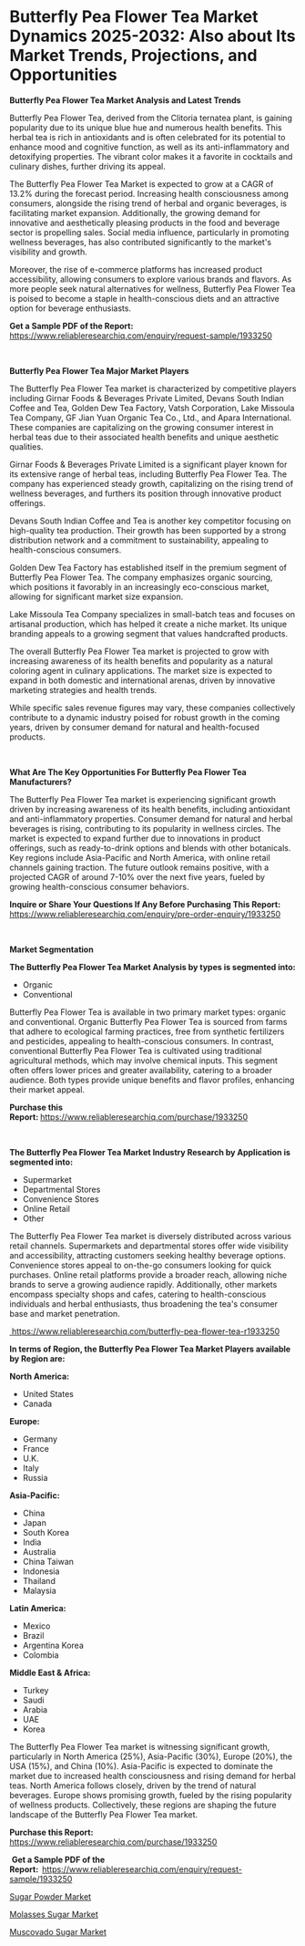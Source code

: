 <p><h1>Butterfly Pea Flower Tea Market Dynamics 2025-2032: Also about Its Market Trends, Projections, and Opportunities</h1></p><p><strong>Butterfly Pea Flower Tea Market Analysis and Latest Trends</strong></p>
<p><p>Butterfly Pea Flower Tea, derived from the Clitoria ternatea plant, is gaining popularity due to its unique blue hue and numerous health benefits. This herbal tea is rich in antioxidants and is often celebrated for its potential to enhance mood and cognitive function, as well as its anti-inflammatory and detoxifying properties. The vibrant color makes it a favorite in cocktails and culinary dishes, further driving its appeal.</p><p>The Butterfly Pea Flower Tea Market is expected to grow at a CAGR of 13.2% during the forecast period. Increasing health consciousness among consumers, alongside the rising trend of herbal and organic beverages, is facilitating market expansion. Additionally, the growing demand for innovative and aesthetically pleasing products in the food and beverage sector is propelling sales. Social media influence, particularly in promoting wellness beverages, has also contributed significantly to the market's visibility and growth. </p><p>Moreover, the rise of e-commerce platforms has increased product accessibility, allowing consumers to explore various brands and flavors. As more people seek natural alternatives for wellness, Butterfly Pea Flower Tea is poised to become a staple in health-conscious diets and an attractive option for beverage enthusiasts.</p></p>
<p><strong>Get a Sample PDF of the Report:&nbsp;</strong> <a href="https://www.reliableresearchiq.com/enquiry/request-sample/1933250?utm_campaign=1088&utm_medium=2&utm_source=Github&utm_content=ia&utm_term=14022025&utm_id=butterfly-pea-flower-tea">https://www.reliableresearchiq.com/enquiry/request-sample/1933250</a></p>
<p>&nbsp;</p>
<p><strong>Butterfly Pea Flower Tea Major Market Players</strong></p>
<p><p>The Butterfly Pea Flower Tea market is characterized by competitive players including Girnar Foods & Beverages Private Limited, Devans South Indian Coffee and Tea, Golden Dew Tea Factory, Vatsh Corporation, Lake Missoula Tea Company, GF Jian Yuan Organic Tea Co., Ltd., and Apara International. These companies are capitalizing on the growing consumer interest in herbal teas due to their associated health benefits and unique aesthetic qualities.</p><p>Girnar Foods & Beverages Private Limited is a significant player known for its extensive range of herbal teas, including Butterfly Pea Flower Tea. The company has experienced steady growth, capitalizing on the rising trend of wellness beverages, and furthers its position through innovative product offerings. </p><p>Devans South Indian Coffee and Tea is another key competitor focusing on high-quality tea production. Their growth has been supported by a strong distribution network and a commitment to sustainability, appealing to health-conscious consumers.</p><p>Golden Dew Tea Factory has established itself in the premium segment of Butterfly Pea Flower Tea. The company emphasizes organic sourcing, which positions it favorably in an increasingly eco-conscious market, allowing for significant market size expansion.</p><p>Lake Missoula Tea Company specializes in small-batch teas and focuses on artisanal production, which has helped it create a niche market. Its unique branding appeals to a growing segment that values handcrafted products.</p><p>The overall Butterfly Pea Flower Tea market is projected to grow with increasing awareness of its health benefits and popularity as a natural coloring agent in culinary applications. The market size is expected to expand in both domestic and international arenas, driven by innovative marketing strategies and health trends.</p><p>While specific sales revenue figures may vary, these companies collectively contribute to a dynamic industry poised for robust growth in the coming years, driven by consumer demand for natural and health-focused products.</p></p>
<p>&nbsp;</p>
<p><strong>What Are The Key Opportunities For Butterfly Pea Flower Tea Manufacturers?</strong></p>
<p><p>The Butterfly Pea Flower Tea market is experiencing significant growth driven by increasing awareness of its health benefits, including antioxidant and anti-inflammatory properties. Consumer demand for natural and herbal beverages is rising, contributing to its popularity in wellness circles. The market is expected to expand further due to innovations in product offerings, such as ready-to-drink options and blends with other botanicals. Key regions include Asia-Pacific and North America, with online retail channels gaining traction. The future outlook remains positive, with a projected CAGR of around 7-10% over the next five years, fueled by growing health-conscious consumer behaviors.</p></p>
<p><strong>Inquire or Share Your Questions If Any Before Purchasing This Report:</strong> <a href="https://www.reliableresearchiq.com/enquiry/pre-order-enquiry/1933250?utm_campaign=1088&utm_medium=2&utm_source=Github&utm_content=ia&utm_term=14022025&utm_id=butterfly-pea-flower-tea">https://www.reliableresearchiq.com/enquiry/pre-order-enquiry/1933250</a></p>
<p>&nbsp;</p>
<p><strong>Market Segmentation</strong></p>
<p><strong>The Butterfly Pea Flower Tea Market Analysis by types is segmented into:</strong></p>
<p><ul><li>Organic</li><li>Conventional</li></ul></p>
<p><p>Butterfly Pea Flower Tea is available in two primary market types: organic and conventional. Organic Butterfly Pea Flower Tea is sourced from farms that adhere to ecological farming practices, free from synthetic fertilizers and pesticides, appealing to health-conscious consumers. In contrast, conventional Butterfly Pea Flower Tea is cultivated using traditional agricultural methods, which may involve chemical inputs. This segment often offers lower prices and greater availability, catering to a broader audience. Both types provide unique benefits and flavor profiles, enhancing their market appeal.</p></p>
<p><strong>Purchase this Report:&nbsp;</strong><a href="https://www.reliableresearchiq.com/purchase/1933250?utm_campaign=1088&utm_medium=2&utm_source=Github&utm_content=ia&utm_term=14022025&utm_id=butterfly-pea-flower-tea">https://www.reliableresearchiq.com/purchase/1933250</a></p>
<p>&nbsp;</p>
<p><strong>The Butterfly Pea Flower Tea Market Industry Research by Application is segmented into:</strong></p>
<p><ul><li>Supermarket</li><li>Departmental Stores</li><li>Convenience Stores</li><li>Online Retail</li><li>Other</li></ul></p>
<p><p>The Butterfly Pea Flower Tea market is diversely distributed across various retail channels. Supermarkets and departmental stores offer wide visibility and accessibility, attracting customers seeking healthy beverage options. Convenience stores appeal to on-the-go consumers looking for quick purchases. Online retail platforms provide a broader reach, allowing niche brands to serve a growing audience rapidly. Additionally, other markets encompass specialty shops and cafes, catering to health-conscious individuals and herbal enthusiasts, thus broadening the tea's consumer base and market penetration.</p></p>
<p><a href="https://www.reliableresearchiq.com/butterfly-pea-flower-tea-r1933250?utm_campaign=1088&utm_medium=2&utm_source=Github&utm_content=ia&utm_term=14022025&utm_id=butterfly-pea-flower-tea">&nbsp;https://www.reliableresearchiq.com/butterfly-pea-flower-tea-r1933250</a></p>
<p><strong>In terms of Region, the Butterfly Pea Flower Tea Market Players available by Region are:</strong></p>
<p>
    <p> <strong> North America: </strong>
        <ul>
            <li>United States</li>
            <li>Canada</li>
        </ul>
        </p> 
    <p> <strong> Europe: </strong>
        <ul>
            <li>Germany</li>
            <li>France</li>
            <li>U.K.</li>
            <li>Italy</li>
            <li>Russia</li>
        </ul>
        </p> 
    <p> <strong> Asia-Pacific: </strong>
        <ul>
            <li>China</li>
            <li>Japan</li>
            <li>South Korea</li>
            <li>India</li>
            <li>Australia</li>
            <li>China Taiwan</li>
            <li>Indonesia</li>
            <li>Thailand</li>
            <li>Malaysia</li>
        </ul>
        </p> 
    <p> <strong> Latin America: </strong>
        <ul>
            <li>Mexico</li>
            <li>Brazil</li>
            <li>Argentina Korea</li>
            <li>Colombia</li>
        </ul>
        </p> 
    <p> <strong> Middle East & Africa: </strong>
        <ul>
            <li>Turkey</li>
            <li>Saudi</li>
            <li>Arabia</li>
            <li>UAE</li>
            <li>Korea</li>
        </ul>
    </p>
    </p>
<p><p>The Butterfly Pea Flower Tea market is witnessing significant growth, particularly in North America (25%), Asia-Pacific (30%), Europe (20%), the USA (15%), and China (10%). Asia-Pacific is expected to dominate the market due to increased health consciousness and rising demand for herbal teas. North America follows closely, driven by the trend of natural beverages. Europe shows promising growth, fueled by the rising popularity of wellness products. Collectively, these regions are shaping the future landscape of the Butterfly Pea Flower Tea market.</p></p>
<p><strong>Purchase this Report: </strong><a href="https://www.reliableresearchiq.com/purchase/1933250?utm_campaign=1088&utm_medium=2&utm_source=Github&utm_content=ia&utm_term=14022025&utm_id=butterfly-pea-flower-tea">https://www.reliableresearchiq.com/purchase/1933250</a></p>
<p>&nbsp;<strong>Get a Sample PDF of the Report:&nbsp;&nbsp;</strong><a href="https://www.reliableresearchiq.com/enquiry/request-sample/1933250?utm_campaign=1088&utm_medium=2&utm_source=Github&utm_content=ia&utm_term=14022025&utm_id=butterfly-pea-flower-tea">https://www.reliableresearchiq.com/enquiry/request-sample/1933250</a></p>
<p><strong></strong></p>
<p><p><a href="https://github.com/armsinwan/Market-Research-Report-List-1/blob/main/sugar-powder-market.md?utm_campaign=1088&utm_medium=2&utm_source=Github&utm_content=ia&utm_term=14022025&utm_id=butterfly-pea-flower-tea">Sugar Powder Market</a></p><p><a href="https://github.com/herakterroem/Market-Research-Report-List-1/blob/main/molasses-sugar-market.md?utm_campaign=1088&utm_medium=2&utm_source=Github&utm_content=ia&utm_term=14022025&utm_id=butterfly-pea-flower-tea">Molasses Sugar Market</a></p><p><a href="https://github.com/sirayedantte/Market-Research-Report-List-1/blob/main/muscovado-sugar-market.md?utm_campaign=1088&utm_medium=2&utm_source=Github&utm_content=ia&utm_term=14022025&utm_id=butterfly-pea-flower-tea">Muscovado Sugar Market</a></p></p>